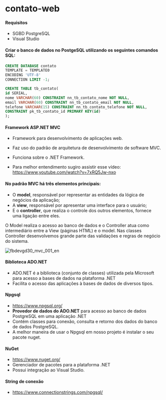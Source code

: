 # contato-web

#### Requisitos
- SGBD PostgreSQL
- Visual Studio

#### Criar o banco de dados no PostgeSQL utilizando os seguintes comandos SQL:
```sql
CREATE DATABASE contato
TEMPLATE = TEMPLATE0
ENCODING 'UTF-8'
CONNECTION LIMIT -1;

CREATE TABLE tb_contato(
id SERIAL,
nome VARCHAR(60) CONSTRAINT nn_tb_contato_nome NOT NULL,
email VARCHAR(60) CONSTRAINT nn_tb_contato_email NOT NULL,
telefone VARCHAR(15) CONSTRAINT nn_tb_contato_telefone NOT NULL,
CONSTRAINT pk_tb_contato_id PRIMARY KEY(id)
);
```

#### Framework ASP.NET MVC
- Framework para desenvolvimento de aplicações web.
- Faz uso do padrão de arquitetura de desenvolvimento de software MVC.
- Funciona sobre o .NET Framework.

- Para melhor entendimento sugiro assistir esse vídeo: 
https://www.youtube.com/watch?v=7xRQ5Jw-nxo

#### No padrão MVC há três elementos principais:
- O **model**, responsável por representar as entidades da lógica de negócios da aplicação;
- A **view**, responsável por apresentar uma interface para o usuário;
- E o **controller**, que realiza o controle dos outros elementos, fornece uma ligação entre eles.


O Model realiza o acesso ao banco de dados e o Controller atua como intermediário entre a View (páginas HTML) e o model.
Nas classes Controller desenvolvemos grande parte das validações e regras de negócio do sistema.

![fbdevgd30_mvc_001_en](https://user-images.githubusercontent.com/56240254/82829502-d0434880-9e89-11ea-8177-90a62c90e6d9.png)

#### Biblioteca ADO.NET
- ADO.NET é a biblioteca (conjunto de classes) utilizada pela Microsoft para acesso a bases de dados na plataforma .NET
- Facilita o acesso das aplicações à bases de dados de diversos tipos.

#### Npgsql
- https://www.npgsql.org/
- **Provedor de dados do ADO.NET** para acesso ao banco de dados PostgreSQL em uma aplicação .NET
- Contém classes para conexão, consulta e retorno dos dados do banco de dados PostgreSQL.
- A melhor maneira de usar o Npgsql em nosso projeto é instalar o seu pacote nuget.

#### NuGet
- https://www.nuget.org/
- Gerenciador de pacotes para a plataforma .NET
- Possui integração ao Visual Studio.

#### String de conexão
- https://www.connectionstrings.com/npgsql/
